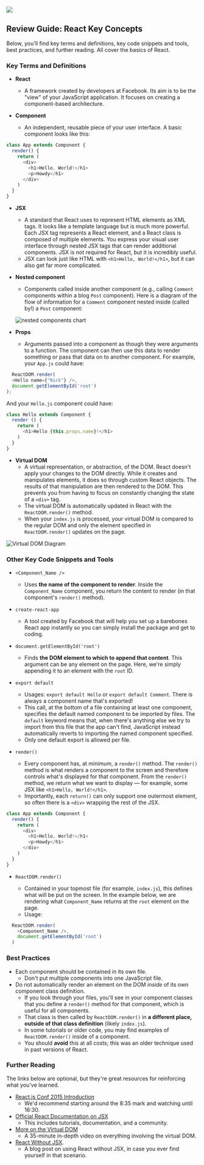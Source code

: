 # ![](https://ga-dash.s3.amazonaws.com/production/assets/logo-9f88ae6c9c3871690e33280fcf557f33.png)

## Review Guide: React Key Concepts
Below, you'll find key terms and definitions, key code snippets and tools, best practices, and further reading. All cover the basics of React.

### Key Terms and Definitions


* **React**
  * A framework created by developers at Facebook. Its aim is to be the "view" of your JavaScript application. It focuses on creating a component-based architecture.

* **Component**
  * An independent, reusable piece of your user interface. A basic component looks like this:
```js
class App extends Component {
  render() {
    return (
      <div>
        <h1>Hello, World!</h1>
        <p>Howdy</h1>
      </div>
    )
  }
}
```


* **JSX**
  * A standard that React uses to represent HTML elements as XML tags. It looks like a template language but is much more powerful. Each JSX tag represents a React element, and a React class is composed of multiple elements. You express your visual user interface through nested JSX tags that can render additional components. JSX is not required for React, but it is incredibly useful.
  * JSX can look just like HTML with `<h1>Hello, World!</h1>`, but it can also get far more complicated.

* **Nested component**
  - Components called inside another component (e.g., calling `Comment` components within a blog `Post` component). Here is a diagram of the flow of information for a `Comment` component nested inside (called by!) a `Post` component:

  ![nested components chart](https://ga-instruction.s3.amazonaws.com/json/REACT/assets/unit1/nested_components_chart.jpg)


* **Props**
  * Arguments passed into a component as though they were arguments to a function. The component can then use this data to render something or pass that data on to another component. For example, your `App.js` could have:
  
```js
  ReactDOM.render(
  <Hello name={"Nick"} />,
  document.getElementById('root')
);
```

And your `Hello.js` component could have:

```js
class Hello extends Component {
  render () {
    return (
      <h1>Hello {this.props.name}!</h1>
    )
  }
}
```

* **Virtual DOM**
  * A virtual representation, or abstraction, of the DOM. React doesn't apply your changes to the DOM directly. While it creates and manipulates elements, it does so through custom React objects. The results of that manipulation are then rendered to the DOM. This prevents you from having to focus on constantly changing the state of a `<div>` tag.
  * The virtual DOM is automatically updated in React with the `ReactDOM.render()` method.
  * When your `index.js` is processed, your virtual DOM is compared to the regular DOM and only the element specified in `ReactDOM.render()` updates on the page.

![Virtual DOM Diagram](https://ga-instruction.s3.amazonaws.com/json/REACT/assets/unit1/DOM.png)



### Other Key Code Snippets and Tools

* `<Component_Name />`
  * Uses **the name of the component to render**. Inside the `Component_Name` component, you return the content to render (in that component's `render()` method).

* `create-react-app`
  * A tool created by Facebook that will help you set up a barebones React app instantly so you can simply install the package and get to coding.

* `document.getElementById('root')` 
  * Finds **the DOM element to which to append that content**. This argument can be any element on the page. Here, we're simply appending it to an element with the `root` ID.


* `export default`
  * Usages: `export default Hello` or `export default Comment`. There is always a component name that's exported!
  * This call, at the bottom of a file containing at least one component, specifies the default named component to be imported by files. The `default` keyword means that, when there's anything else we try to import from this file that the app can't find, JavaScript instead automatically reverts to importing the named component specified.
  * Only one default export is allowed per file.

* `render()`
  * Every component has, at minimum, a `render()` method. The `render()` method is what renders a component to the screen and therefore controls what's displayed for that component. From the `render()` method, we return what we want to display — for example, some JSX like `<h1>Hello, World!</h1>`.
  * Importantly, each `return()` can only support one outermost element, so often there is a `<div>` wrapping the rest of the JSX.

```js
class App extends Component {
  render() {
    return (
      <div>
        <h1>Hello, World!</h1>
        <p>Howdy</h1>
      </div>
    )
  }
}
```

* `ReactDOM.render()`
  - Contained in your topmost file (for example, `index.js`), this defines what will be put on the screen. In the example below, we are rendering what `Component_Name` returns at the `root` element on the page.
  
  * Usage:
```js
  ReactDOM.render(
    <Component_Name />,
    document.getElementById('root')
  )
```

### Best Practices

- Each component should be contained in its own file.
  - Don't put multiple components into one JavaScript file.
- Do not automatically render an element on the DOM *inside* of its own component class definition.
  - If you look through your files, you'll see in your component classes that you define a `render()` method for that component, which is useful for all components.
  - That class is then called by `ReactDOM.render()` in **a different place, outside of that class definition** (likely `index.js`).
  - In some tutorials or older code, you may find examples of `ReactDOM.render()` inside of a component.
  - You should **avoid** this at all costs; this was an older technique used in past versions of React.

### Further Reading

The links below are optional, but they're great resources for reinforcing what you've learned.

* [React.js Conf 2015 Introduction](https://www.youtube.com/watch?v=KVZ-P-ZI6W4&feature=youtu.be&t=510)
  * We'd recommend starting around the 8:35 mark and watching until 16:30.
* [Official React Documentation on JSX](https://facebook.github.io/react/docs/jsx-in-depth.html)
  * This includes tutorials, documentation, and a community.
* [More on the Virtual DOM](https://www.youtube.com/watch?v=-DX3vJiqxm4)
  * A 35-minute in-depth video on everything involving the virtual DOM.
* [React Without JSX](http://jamesknelson.com/learn-raw-react-no-jsx-flux-es6-webpack/).
  * A blog post on using React without JSX, in case you ever find yourself in that scenario.
